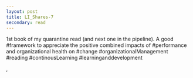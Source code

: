 ```yaml
---
layout: post
title: LI_Shares-7
secondary: read
---
```


1st book of my quarantine read (and next one in the pipeline).
A good #framework to appreciate the positive combined impacts of #performance and organizational health on #change
#organizationalManagement #reading #continousLearning #learninganddevelopment

,
